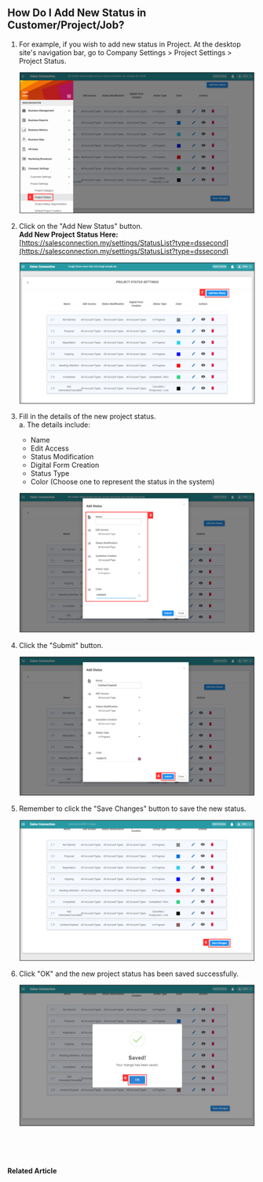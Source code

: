 ## How Do I Add New Status in Customer/Project/Job?
    
  1. For example, if you wish to add new status in Project. At the desktop site's navigation bar, go to Company Settings > Project Settings > Project Status.<br>

     <p align="center">
       <img src="img/Project_Status_Sidebar.png" alt="Project Status Sidebar">
     </p>

  2. Click on the "Add New Status" button.<br>
     **Add New Project Status Here:** [https://salesconnection.my/settings/StatusList?type=dssecond](https://salesconnection.my/settings/StatusList?type=dssecond)<br>

     <p align="center">
       <img src="img/Add_New_Project_Status_Button.png" alt="Add New Project Status Button">
     </p>

  3. Fill in the details of the new project status.<br>
     a. The details include:<br>
        - Name<br>
        - Edit Access<br>
        - Status Modification<br>
        - Digital Form Creation<br>
        - Status Type<br>
        - Color (Choose one to represent the status in the system)<br>

     <p align="center">
       <img src="img/New_Project_Status_Name.png" alt="New Project Status Name">
     </p>

  4. Click the "Submit" button.<br>

     <p align="center">
       <img src="img/New_Project_Status_Submit_Button.png" alt="New Project Status Submit Button">
     </p>

  5. Remember to click the "Save Changes" button to save the new status.<br>

     <p align="center">
       <img src="img/New_Project_Status_Save_Changes_Button.png" alt="New Project Status Save Changes Button">
     </p>

  6. Click "OK" and the new project status has been saved successfully.<br>

     <p align="center">
       <img src="img/New_Project_Status_Save.png" alt="New Project Status Save">
     </p>
     <br><br><br>

**Related Article**<br>
